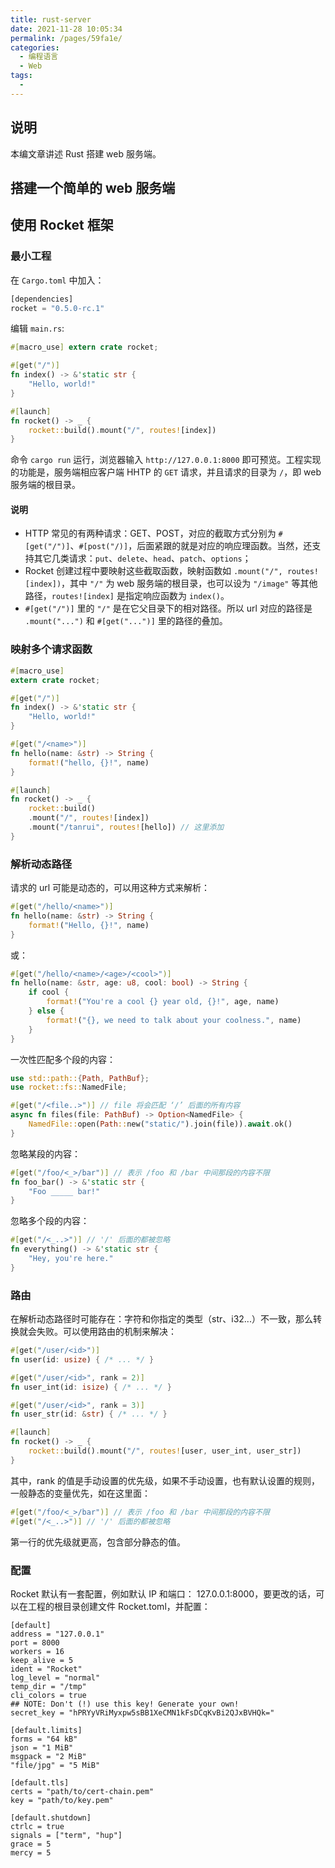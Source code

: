 ```yaml
---
title: rust-server
date: 2021-11-28 10:05:34
permalink: /pages/59fa1e/
categories: 
  - 编程语言
  - Web
tags: 
  - 
---
```



## 说明

本编文章讲述 Rust 搭建 web 服务端。

## 搭建一个简单的 web 服务端


## 使用 Rocket 框架

### 最小工程

在 `Cargo.toml` 中加入：
```rust
[dependencies]
rocket = "0.5.0-rc.1"
```

编辑 `main.rs`:
```rust
#[macro_use] extern crate rocket;

#[get("/")]
fn index() -> &'static str {
    "Hello, world!"
}

#[launch]
fn rocket() -> _ {
    rocket::build().mount("/", routes![index])
}
```
命令 `cargo run` 运行，浏览器输入 `http://127.0.0.1:8000` 即可预览。工程实现的功能是，服务端相应客户端 HHTP 的 `GET` 请求，并且请求的目录为 `/`，即 web 服务端的根目录。

#### 说明
- HTTP 常见的有两种请求：GET、POST，对应的截取方式分别为 `#[get("/")]`、`#[post("/)]`，后面紧跟的就是对应的响应理函数。当然，还支持其它几类请求：`put`、`delete`、`head`、`patch`、`options`；
- Rocket 创建过程中要映射这些截取函数，映射函数如 `.mount("/", routes![index])`，其中 `"/"` 为 web 服务端的根目录，也可以设为 `"/image"` 等其他路径，`routes![index]` 是指定响应函数为 `index()`。
- `#[get("/")]` 里的 `"/"` 是在它父目录下的相对路径。所以 url 对应的路径是 `.mount("...")` 和 `#[get("...")]` 里的路径的叠加。

### 映射多个请求函数

```rust
#[macro_use]
extern crate rocket;

#[get("/")]
fn index() -> &'static str {
    "Hello, world!"
}

#[get("/<name>")]
fn hello(name: &str) -> String {
    format!("hello, {}!", name)
}

#[launch]
fn rocket() -> _ {
    rocket::build()
    .mount("/", routes![index])
    .mount("/tanrui", routes![hello]) // 这里添加
}
```

### 解析动态路径

请求的 url 可能是动态的，可以用这种方式来解析：
```rust
#[get("/hello/<name>")]
fn hello(name: &str) -> String {
    format!("Hello, {}!", name)
}
```
或：
```rust
#[get("/hello/<name>/<age>/<cool>")]
fn hello(name: &str, age: u8, cool: bool) -> String {
    if cool {
        format!("You're a cool {} year old, {}!", age, name)
    } else {
        format!("{}, we need to talk about your coolness.", name)
    }
}
```

一次性匹配多个段的内容：
```rust
use std::path::{Path, PathBuf};
use rocket::fs::NamedFile;

#[get("/<file..>")] // file 将会匹配 ‘/’ 后面的所有内容
async fn files(file: PathBuf) -> Option<NamedFile> {
    NamedFile::open(Path::new("static/").join(file)).await.ok()
}
```

忽略某段的内容：
```rust
#[get("/foo/<_>/bar")] // 表示 /foo 和 /bar 中间那段的内容不限
fn foo_bar() -> &'static str {
    "Foo _____ bar!"
}
```

忽略多个段的内容：
```rust
#[get("/<_..>")] // '/' 后面的都被忽略
fn everything() -> &'static str {
    "Hey, you're here."
}
```

### 路由

在解析动态路径时可能存在：字符和你指定的类型（str、i32...）不一致，那么转换就会失败。可以使用路由的机制来解决：
```rust
#[get("/user/<id>")]
fn user(id: usize) { /* ... */ }

#[get("/user/<id>", rank = 2)]
fn user_int(id: isize) { /* ... */ }

#[get("/user/<id>", rank = 3)]
fn user_str(id: &str) { /* ... */ }

#[launch]
fn rocket() -> _ {
    rocket::build().mount("/", routes![user, user_int, user_str])
}
```
其中，rank 的值是手动设置的优先级，如果不手动设置，也有默认设置的规则，一般静态的变量优先，如在这里面：
```rust
#[get("/foo/<_>/bar")] // 表示 /foo 和 /bar 中间那段的内容不限
#[get("/<_..>")] // '/' 后面的都被忽略
```
第一行的优先级就更高，包含部分静态的值。




### 配置

Rocket 默认有一套配置，例如默认 IP 和端口： 127.0.0.1:8000，要更改的话，可以在工程的根目录创建文件 Rocket.toml，并配置：
```shell
[default]
address = "127.0.0.1"
port = 8000
workers = 16
keep_alive = 5
ident = "Rocket"
log_level = "normal"
temp_dir = "/tmp"
cli_colors = true
## NOTE: Don't (!) use this key! Generate your own!
secret_key = "hPRYyVRiMyxpw5sBB1XeCMN1kFsDCqKvBi2QJxBVHQk="

[default.limits]
forms = "64 kB"
json = "1 MiB"
msgpack = "2 MiB"
"file/jpg" = "5 MiB"

[default.tls]
certs = "path/to/cert-chain.pem"
key = "path/to/key.pem"

[default.shutdown]
ctrlc = true
signals = ["term", "hup"]
grace = 5
mercy = 5
```
